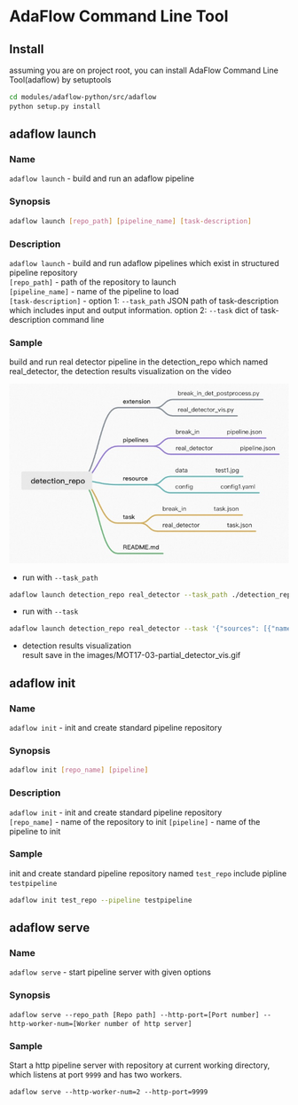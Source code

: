 # AdaFlow Command Line Tool

## Install 
assuming you are on project root, you can install AdaFlow Command Line Tool(adaflow)
by setuptools

```bash
cd modules/adaflow-python/src/adaflow
python setup.py install
```

## adaflow launch
### Name
`adaflow launch` - build and run an adaflow pipeline

### Synopsis
```bash
adaflow launch [repo_path] [pipeline_name] [task-description]
```

### Description
`adaflow launch` - build and run adaflow pipelines which exist in structured pipeline repository  
`[repo_path]` - path of the repository to launch  
`[pipeline_name]` - name of the pipeline to load  
`[task-description]` - option 1: `--task_path` JSON path of task-description which includes input and output information.
option 2: `--task` dict of task-description command line 

### Sample
build and run real detector pipeline in the detection_repo which named real_detector, the detection results visualization
on the video

![detection_repo](./images/pipeline_repo.jpg)  

- run with `--task_path`
```bash
adaflow launch detection_repo real_detector --task_path ./detection_repo/task/real_detector/task.json 
```
  
- run with `--task`
```bash
adaflow launch detection_repo real_detector --task '{"sources": [{"name": "src1", "type": "file", "location": "./detection_repo/resource/data/MOT17-03-partial.mp4"}], "sinks": [{ "name": "sink1", "type": "file", "location": "./detection_repo/resource/data/MOT17-03-partial_detector_vis.mp4"}]}' 
```
- detection results visualization  
result save in the images/MOT17-03-partial_detector_vis.gif

## adaflow init

### Name
`adaflow init` - init and create standard pipeline repository

### Synopsis
```bash
adaflow init [repo_name] [pipeline]
```

### Description
`adaflow init` - init and create standard pipeline repository  
`[repo_name]` - name of the repository to init 
`[pipeline]` - name of the pipeline to init

### Sample
init and create standard pipeline repository named `test_repo` include pipline `testpipeline`
```bash
adaflow init test_repo --pipeline testpipeline
```


## adaflow serve

### Name

`adaflow serve` - start pipeline server with given options

### Synopsis

```
adaflow serve --repo_path [Repo path] --http-port=[Port number] --http-worker-num=[Worker number of http server]
```

### Sample

Start a http pipeline server with repository at current working directory, which listens at port `9999` and has two workers. 

```
adaflow serve --http-worker-num=2 --http-port=9999
```

